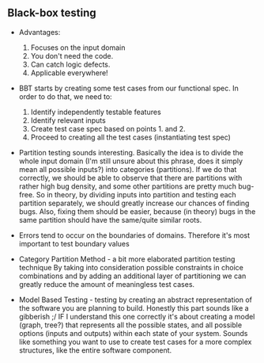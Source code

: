 ## Black-box testing

- Advantages:
    1. Focuses on the input domain
    2. You don't need the code.
    3. Can catch logic defects.
    4. Applicable everywhere!

- BBT starts by creating some test cases from our functional spec. 
  In order to do that, we need to: 
  1. Identify independently testable features
  2. Identify relevant inputs
  3. Create test case spec based on points 1. and 2.
  4. Proceed to creating all the test cases (instantiating test spec)

- Partition testing sounds interesting. Basically the idea is to divide
  the whole input domain (I'm still unsure about this phrase, does it simply
  mean all possible inputs?) into categories (partitions). If we do that 
  correctly, we should be able to observe that there are partitions with
  rather high bug density, and some other partitions are pretty much bug-free.
  So in theory, by dividing inputs into partition and testing each partition 
  separately, we should greatly increase our chances of finding bugs.
  Also, fixing them should be easier, because (in theory) bugs in the same 
  partition should have the same/quite similar roots.

- Errors tend to occur on the boundaries of domains. Therefore it's most 
  important to test boundary values

- Category Partition Method - a bit more elaborated partition testing technique
  By taking into consideration possible constraints in choice combinations and 
  by adding an additional layer of partitioning we can greatly reduce the 
  amount of meaningless test cases.

- Model Based Testing - testing by creating an abstract representation of the 
  software you are planning to build. Honestly this part sounds like a 
  gibberish ;/ IF I understand this one correctly it's about creating a model
  (graph, tree?) that represents all the possible states, and all possible
  options (inputs and outputs) within each state of your system. 
  Sounds like something you want to use to create test cases for a more complex
  structures, like the entire software component.

